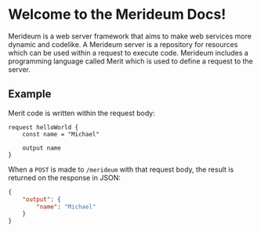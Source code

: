 # Welcome to the Merideum Docs!

Merideum is a web server framework that aims to make web services more dynamic and codelike. A Merideum server is a repository for resources which can be used within a request to execute code. Merideum includes a programming language called Merit which is used to define a request to the server.

## Example

Merit code is written within the request body:

```
request helloWorld {
    const name = "Michael"
    
    output name
}
```

When a `POST` is made to `/merideum` with that request body, the result is returned on the response in JSON:

```json
{
    "output": {
        "name": "Michael"
    }
}
```
